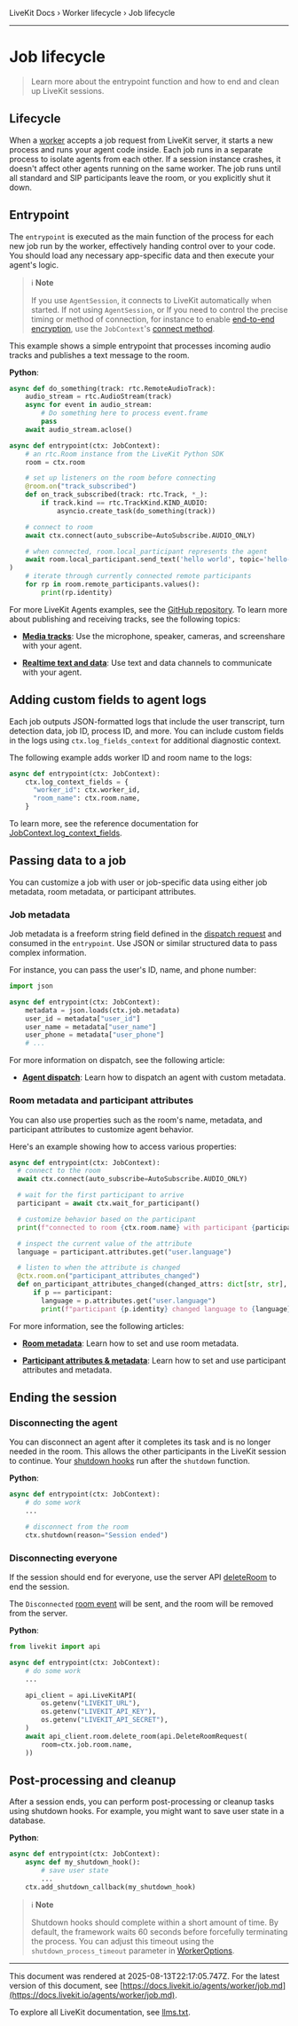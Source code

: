 LiveKit Docs › Worker lifecycle › Job lifecycle

---

# Job lifecycle

> Learn more about the entrypoint function and how to end and clean up LiveKit sessions.

## Lifecycle

When a [worker](https://docs.livekit.io/agents/worker.md) accepts a job request from LiveKit server, it starts a new process and runs your agent code inside. Each job runs in a separate process to isolate agents from each other. If a session instance crashes, it doesn't affect other agents running on the same worker. The job runs until all standard and SIP participants leave the room, or you explicitly shut it down.

## Entrypoint

The `entrypoint` is executed as the main function of the process for each new job run by the worker, effectively handing control over to your code. You should load any necessary app-specific data and then execute your agent's logic.

> ℹ️ **Note**
> 
> If you use `AgentSession`, it connects to LiveKit automatically when started. If not using `AgentSession`, or If you need to control the precise timing or method of connection, for instance to enable [end-to-end encryption](https://docs.livekit.io/home/client/tracks/encryption.md), use the `JobContext`'s [connect method](https://docs.livekit.io/reference/python/livekit/agents/index.html.md#livekit.agents.JobContext.connect).

This example shows a simple entrypoint that processes incoming audio tracks and publishes a text message to the room.

**Python**:

```python
async def do_something(track: rtc.RemoteAudioTrack):
    audio_stream = rtc.AudioStream(track)
    async for event in audio_stream:
        # Do something here to process event.frame
        pass
    await audio_stream.aclose()

async def entrypoint(ctx: JobContext):
    # an rtc.Room instance from the LiveKit Python SDK
    room = ctx.room

    # set up listeners on the room before connecting
    @room.on("track_subscribed")
    def on_track_subscribed(track: rtc.Track, *_):
        if track.kind == rtc.TrackKind.KIND_AUDIO:
            asyncio.create_task(do_something(track))

    # connect to room
    await ctx.connect(auto_subscribe=AutoSubscribe.AUDIO_ONLY)

    # when connected, room.local_participant represents the agent
    await room.local_participant.send_text('hello world', topic='hello-world')
)
    # iterate through currently connected remote participants
    for rp in room.remote_participants.values():
        print(rp.identity)

```

For more LiveKit Agents examples, see the [GitHub repository](https://github.com/livekit/agents/tree/main/examples). To learn more about publishing and receiving tracks, see the following topics:

- **[Media tracks](https://docs.livekit.io/home/client/tracks.md)**: Use the microphone, speaker, cameras, and screenshare with your agent.

- **[Realtime text and data](https://docs.livekit.io/home/client/data.md)**: Use text and data channels to communicate with your agent.

## Adding custom fields to agent logs

Each job outputs JSON-formatted logs that include the user transcript, turn detection data, job ID, process ID, and more. You can include custom fields in the logs using `ctx.log_fields_context` for additional diagnostic context.

The following example adds worker ID and room name to the logs:

```python
async def entrypoint(ctx: JobContext):
    ctx.log_context_fields = {
      "worker_id": ctx.worker_id,
      "room_name": ctx.room.name,
    }

```

To learn more, see the reference documentation for [JobContext.log_context_fields](https://docs.livekit.io/reference/python/v1/livekit/agents/index.html.md#livekit.agents.JobContext.log_context_fields).

## Passing data to a job

You can customize a job with user or job-specific data using either job metadata, room metadata, or participant attributes.

### Job metadata

Job metadata is a freeform string field defined in the [dispatch request](https://docs.livekit.io/agents/worker/agent-dispatch.md#via-api) and consumed in the `entrypoint`. Use JSON or similar structured data to pass complex information.

For instance, you can pass the user's ID, name, and phone number:

```python
import json

async def entrypoint(ctx: JobContext):
    metadata = json.loads(ctx.job.metadata)
    user_id = metadata["user_id"]
    user_name = metadata["user_name"]
    user_phone = metadata["user_phone"]
    # ...

```

For more information on dispatch, see the following article:

- **[Agent dispatch](https://docs.livekit.io/agents/worker/agent-dispatch.md#via-api)**: Learn how to dispatch an agent with custom metadata.

### Room metadata and participant attributes

You can also use properties such as the room's name, metadata, and participant attributes to customize agent behavior.

Here's an example showing how to access various properties:

```python
async def entrypoint(ctx: JobContext):
  # connect to the room
  await ctx.connect(auto_subscribe=AutoSubscribe.AUDIO_ONLY)

  # wait for the first participant to arrive
  participant = await ctx.wait_for_participant()

  # customize behavior based on the participant
  print(f"connected to room {ctx.room.name} with participant {participant.identity}")

  # inspect the current value of the attribute
  language = participant.attributes.get("user.language")

  # listen to when the attribute is changed
  @ctx.room.on("participant_attributes_changed")
  def on_participant_attributes_changed(changed_attrs: dict[str, str], p: rtc.Participant):
      if p == participant:
        language = p.attributes.get("user.language")
        print(f"participant {p.identity} changed language to {language}")

```

For more information, see the following articles:

- **[Room metadata](https://docs.livekit.io/home/client/state/room-metadata.md)**: Learn how to set and use room metadata.

- **[Participant attributes & metadata](https://docs.livekit.io/home/client/data.md#participant-attributes)**: Learn how to set and use participant attributes and metadata.

## Ending the session

### Disconnecting the agent

You can disconnect an agent after it completes its task and is no longer needed in the room. This allows the other participants in the LiveKit session to continue. Your [shutdown hooks](#post-processing-and-cleanup) run after the `shutdown` function.

**Python**:

```python
async def entrypoint(ctx: JobContext):
    # do some work
    ...

    # disconnect from the room
    ctx.shutdown(reason="Session ended")

```

### Disconnecting everyone

If the session should end for everyone, use the server API [deleteRoom](https://docs.livekit.io/home/server/managing-rooms.md#delete-a-room) to end the session.

The `Disconnected` [room event](https://docs.livekit.io/home/client/events.md) will be sent, and the room will be removed from the server.

**Python**:

```python
from livekit import api

async def entrypoint(ctx: JobContext):
    # do some work
    ...

    api_client = api.LiveKitAPI(
        os.getenv("LIVEKIT_URL"),
        os.getenv("LIVEKIT_API_KEY"),
        os.getenv("LIVEKIT_API_SECRET"),
    )
    await api_client.room.delete_room(api.DeleteRoomRequest(
        room=ctx.job.room.name,
    ))

```

## Post-processing and cleanup

After a session ends, you can perform post-processing or cleanup tasks using shutdown hooks. For example, you might want to save user state in a database.

**Python**:

```python
async def entrypoint(ctx: JobContext):
    async def my_shutdown_hook():
        # save user state
        ...
    ctx.add_shutdown_callback(my_shutdown_hook)

```

> ℹ️ **Note**
> 
> Shutdown hooks should complete within a short amount of time. By default, the framework waits 60 seconds before forcefully terminating the process. You can adjust this timeout using the `shutdown_process_timeout` parameter in [WorkerOptions](https://docs.livekit.io/agents/worker/options.md).

---

This document was rendered at 2025-08-13T22:17:05.747Z.
For the latest version of this document, see [https://docs.livekit.io/agents/worker/job.md](https://docs.livekit.io/agents/worker/job.md).

To explore all LiveKit documentation, see [llms.txt](https://docs.livekit.io/llms.txt).
